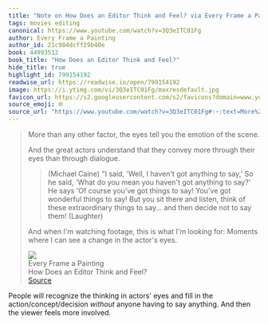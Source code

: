 ```yaml
---
title: "Note on How Does an Editor Think and Feel? via Every Frame a Painting"
tags: movies editing
canonical: https://www.youtube.com/watch?v=3Q3eITC01Fg
author: Every Frame a Painting
author_id: 21c984dcff29b40e
book: 44993512
book_title: "How Does an Editor Think and Feel?"
hide_title: true
highlight_id: 799154192
readwise_url: https://readwise.io/open/799154192
image: https://i.ytimg.com/vi/3Q3eITC01Fg/maxresdefault.jpg
favicon_url: https://s2.googleusercontent.com/s2/favicons?domain=www.youtube.com
source_emoji: 🌐
source_url: "https://www.youtube.com/watch?v=3Q3eITC01Fg#:~:text=More%20than%20any,the%20actor%27s%20eyes."
---
```


> More than any other factor, the eyes tell you the emotion of the scene.
> 
> And the great actors understand that they convey more through their eyes than through dialogue.
> 
> > (Michael Caine) "I said, 'Well, I haven't got anything to say,' So he said, 'What do you mean you haven't got anything to say?' He says 'Of course you've got things to say! You've got wonderful things to say! But you sit there and listen, think of these extraordinary things to say... and then decide not to say them! (Laughter)
> 
> And when I'm watching footage, this is what I'm looking for: Moments where I can see a change in the actor's eyes.
> <div class="quoteback-footer"><div class="quoteback-avatar"><img class="mini-favicon" src="https://s2.googleusercontent.com/s2/favicons?domain=www.youtube.com"></div><div class="quoteback-metadata"><div class="metadata-inner"><span style="display:none">FROM:</span><div aria-label="Every Frame a Painting" class="quoteback-author"> Every Frame a Painting</div><div aria-label="How Does an Editor Think and Feel?" class="quoteback-title"> How Does an Editor Think and Feel?</div></div></div><div class="quoteback-backlink"><a target="_blank" aria-label="go to the full text of this quotation" rel="noopener" href="https://www.youtube.com/watch?v=3Q3eITC01Fg#:~:text=More%20than%20any,the%20actor%27s%20eyes." class="quoteback-arrow"> Source</a></div></div>

People will recognize the thinking in actors' eyes and fill in the action/concept/decision _without_ anyone having to say anything. And then the viewer feels more involved.